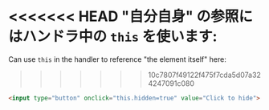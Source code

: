 <<<<<<< HEAD
"自分自身" の参照にはハンドラ中の `this` を使います:
=======
Can use `this` in the handler to reference "the element itself" here:
>>>>>>> 10c7807f49122f475f7cda5d07a324247091c080

```html run height=50
<input type="button" onclick="this.hidden=true" value="Click to hide">
```
